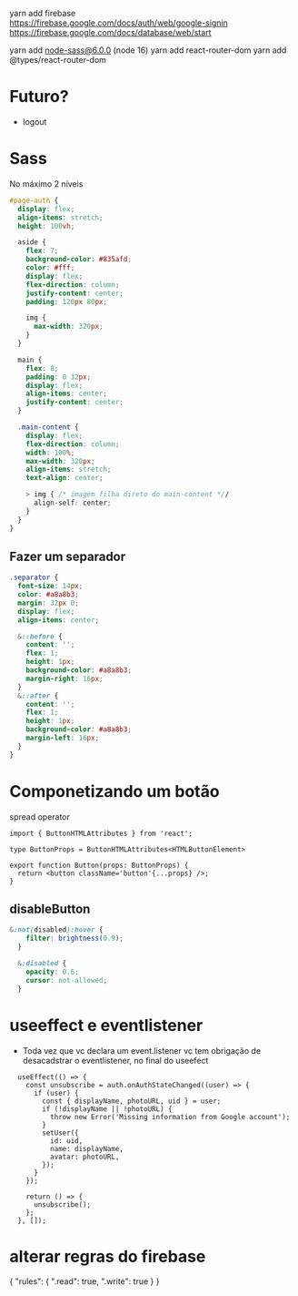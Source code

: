 yarn add firebase  
https://firebase.google.com/docs/auth/web/google-signin
https://firebase.google.com/docs/database/web/start

yarn add node-sass@6.0.0 (node 16)
yarn add react-router-dom
yarn add @types/react-router-dom
 
 # Futuro?
 - logout
# Sass

No máximo 2 níveis

```scss
#page-auth {
  display: flex;
  align-items: stretch;
  height: 100vh;

  aside {
    flex: 7;
    background-color: #835afd;
    color: #fff;
    display: flex;
    flex-direction: column;
    justify-content: center;
    padding: 120px 80px;

    img {
      max-width: 320px;
    }
  }

  main {
    flex: 8;
    padding: 0 32px;
    display: flex;
    align-items: center;
    justify-content: center;
  }

  .main-content {
    display: flex;
    flex-direction: column;
    width: 100%;
    max-width: 320px;
    align-items: stretch;
    text-align: center;

    > img { /* imagem filha direto do main-content *//
      align-self: center;
    }
  }
}
```

## Fazer um separador

```scss
.separator {
  font-size: 14px;
  color: #a8a8b3;
  margin: 32px 0;
  display: flex;
  align-items: center;

  &::before {
    content: '';
    flex: 1;
    height: 1px;
    background-color: #a8a8b3;
    margin-right: 16px;
  }
  &::after {
    content: '';
    flex: 1;
    height: 1px;
    background-color: #a8a8b3;
    margin-left: 16px;
  }
}
```
# Componetizando um botão
spread operator
~~~tsx
import { ButtonHTMLAttributes } from 'react';

type ButtonProps = ButtonHTMLAttributes<HTMLButtonElement>

export function Button(props: ButtonProps) {
  return <button className='button'{...props} />;
}
~~~

## disableButton

~~~scss
&:not(disabled):hover {
    filter: brightness(0.9);
  }

  &:disabled {
    opacity: 0.6;
    cursor: not-allowed;
  }
~~~

# useeffect e eventlistener
 - Toda vez que vc declara um event.listener vc tem obrigação de desacadstrar o eventlistener, no final do useefect
~~~tsx
  useEffect(() => {
    const unsubscribe = auth.onAuthStateChanged((user) => {
      if (user) {
        const { displayName, photoURL, uid } = user;
        if (!displayName || !photoURL) {
          throw new Error('Missing information from Google account');
        }
        setUser({
          id: uid,
          name: displayName,
          avatar: photoURL,
        });
      }
    });

    return () => {
      unsubscribe();
    };
  }, []);
  ~~~

  # alterar regras do firebase
  {
  "rules": {
    ".read": true,
    ".write": true
  }
}